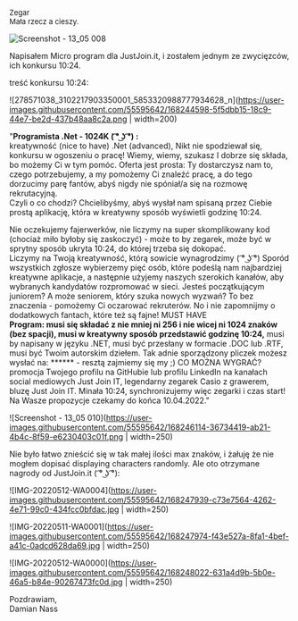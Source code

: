 <font size="2em">Zegar<br>
Mała rzecz a cieszy.</font><br>

![Screenshot - 13_05 008](https://user-images.githubusercontent.com/55595642/168246177-ea674892-dc3b-4f5c-b721-3d8735316902.png)


Napisałem Micro program dla JustJoin.it, i zostałem jednym ze zwycięzców, ich konkursu 10:24.<br>

treść konkursu 10:24:<br>

![278571038_3102217903350001_5853320988777934628_n](https://user-images.githubusercontent.com/55595642/168244598-5f5dbb15-18c9-44e7-be2d-437b48aa8c2a.png | width=200)

"<b>Programista .Net - 1024K ( ͡° ͜ʖ ͡°) :</b><br>
kreatywność (nice to have) .Net (advanced), Nikt nie spodziewał się, konkursu w ogoszeniu o pracę! Wiemy, wiemy, szukasz I dobrze się składa, bo możemy Ci w tym pomóc.
Oferta jest prosta: Ty dostarczysz nam to, czego potrzebujemy, a my pomożemy Ci znaleźć pracę, a do tego dorzucimy parę fantów, abyś nigdy nie spóniał/a się na rozmowę rekrutacyjną.<br>
Czyli o co chodzi? Chcielibyśmy, abyś wysłał nam spisaną przez Ciebie prostą aplikację, która w kreatywny sposób wyświetli godzinę 10:24.<br>

Nie oczekujemy fajerwerków, nie liczymy na super skomplikowany kod (chociaż miło byłoby się zaskoczyć) - może to by zegarek, może być w sprytny sposób ukryta 10:24, do której trzeba się dokopać.<br>
Liczymy na Twoją kreatywność, którą sowicie wynagrodzimy ( ͡° ͜ʖ ͡°) Sporód wszystkich zgłosze wybierzemy pięć osób, które podeślą nam najbardziej kreatywne aplikacje, a następnie użyjemy naszych szerokich kanałów, aby wybranych kandydatów rozpromować w sieci.
Jesteś początkującym juniorem? A może seniorem, który szuka nowych wyzwań? To bez znaczenia - pomożemy Ci oczarować rekruterów.
No i nie zapomnijmy o dodatkowych fantach, które też są fajne! MUST HAVE<br>
<b>Program: musi się składać z nie mniej ni 256 i nie wicej ni 1024 znaków (bez spacji), musi w kreatywny sposób przedstawić godzinę 10:24,</b> musi by napisany w języku .NET, musi być przesłany w formacie .DOC lub .RTF, musi być Twoim autorskim dziełem. Tak adnie sporządzony pliczek możesz wysłać na: ****** - resztą zajmiemy się my ;) CO MOŻNA WYGRAĆ? promocja Twojego profilu na GitHubie lub profilu LinkedIn na kanałach social mediowych Just Join IT, legendarny zegarek Casio z grawerem, bluzę Just Join IT. Minała 10:24, synchronizujemy więc zegarki i czas start! Na Wasze propozycje czekamy do końca 10.04.2022."<br>

![Screenshot - 13_05 010](https://user-images.githubusercontent.com/55595642/168246114-36734419-ab21-4b4c-8f59-e6230403c01f.png | width=250)

Nie było łatwo znieścić się w tak małej ilości max znaków, i żałuję że nie mogłem dopisać displaying characters randomly. Ale oto otrzymane nagrody od JustJoin.it ( ͡° ͜ʖ ͡°):<br>

![IMG-20220512-WA0004](https://user-images.githubusercontent.com/55595642/168247939-c73e7564-4262-4e71-99c0-434fcc0bfdac.jpg | width=250)

![IMG-20220511-WA0001](https://user-images.githubusercontent.com/55595642/168247974-f43e527a-8fa1-4bef-a41c-0adcd628da69.jpg | width=250)

![IMG-20220512-WA0000](https://user-images.githubusercontent.com/55595642/168248022-631a4d9b-5b0e-46a5-b84e-90267473fc0d.jpg | width=250)

Pozdrawiam, <br>
Damian Nass<br>
